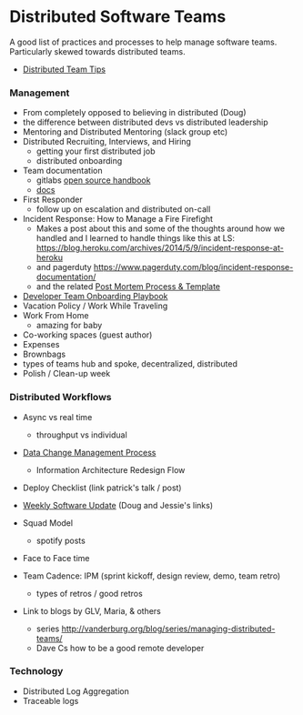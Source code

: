 # Distributed Software Teams

A good list of practices and processes to help manage software teams. Particularly skewed towards distributed teams.

* [Distributed Team Tips](https://www.mayerdan.com/tech%20management/2017/04/26/distributed-team-tips)

### Management

* From completely opposed to believing in distributed (Doug)
* the difference between distributed devs vs distributed leadership
* Mentoring and Distributed Mentoring (slack group etc)
* Distributed Recruiting, Interviews, and Hiring
  * getting your first distributed job 
  * distributed onboarding
* Team documentation
  * gitlabs [open source handbook](https://about.gitlab.com/2016/07/12/our-handbook-is-open-source-heres-why/)
  * [docs](https://about.gitlab.com/handbook/)
* First Responder
  * follow up on escalation and distributed on-call 
* Incident Response: How to Manage a Fire Firefight
  * Makes a post about this and some of the thoughts around how we handled and I learned to handle things like this at LS:
https://blog.heroku.com/archives/2014/5/9/incident-response-at-heroku
  * and pagerduty https://www.pagerduty.com/blog/incident-response-documentation/ 
  * and the related [Post Mortem Process & Template]()
* [Developer Team Onboarding Playbook](https://www.mayerdan.com/tech%20management/2015/08/25/dev-team-onboarding-playbook)
* Vacation Policy / Work While Traveling
* Work From Home
   * amazing for baby 
* Co-working spaces (guest author)
* Expenses
* Brownbags
* types of teams hub and spoke, decentralized, distributed
* Polish / Clean-up week

### Distributed Workflows

* Async vs real time
  * throughput vs individual 
* [Data Change Management Process](https://www.mayerdan.com/programming/2016/11/21/managing-rails-migrations)
   * Information Architecture Redesign Flow 
* Deploy Checklist (link patrick's talk / post)
* [Weekly Software Update](https://www.mayerdan.com/tech%20management/2017/05/18/weekly-software-updates) (Doug and Jessie's links)
* Squad Model
  * spotify posts 
* Face to Face time
* Team Cadence: IPM (sprint kickoff, design review, demo, team retro)
  * types of retros / good retros 

* Link to blogs by GLV, Maria, & others
   * series http://vanderburg.org/blog/series/managing-distributed-teams/ 
   * Dave Cs how to be a good remote developer 

### Technology

* Distributed Log Aggregation
* Traceable logs   